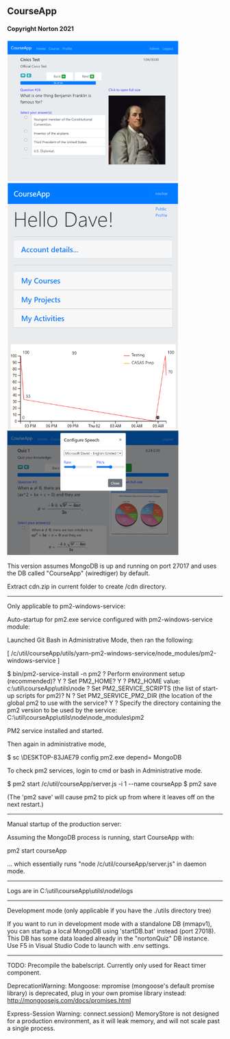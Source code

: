 


## CourseApp
#### Copyright Norton 2021

<img src="courseApp_1.png" width="400"/>
<img src="courseApp_2.png" width="400"/>
<img src="courseApp_3.png" width="400"/>

This version assumes MongoDB is up and running on port 27017 
and uses the DB called "CourseApp" (wiredtiger) by default.

Extract cdn.zip in current folder to create /cdn directory.

-----

Only applicable to pm2-windows-service:

Auto-startup for pm2.exe service configured with pm2-windows-service module:

Launched Git Bash in Administrative Mode, then ran the following:

[ /c/util/courseApp/utils/yarn-pm2-windows-service/node_modules/pm2-windows-service ]

$ bin/pm2-service-install -n pm2
? Perform environment setup (recommended)? Y
? Set PM2_HOME? Y
? PM2_HOME value: c:\util\courseApp\utils\node
? Set PM2_SERVICE_SCRIPTS (the list of start-up scripts for pm2)? N
? Set PM2_SERVICE_PM2_DIR (the location of the global pm2 to use with the service? Y
? Specify the directory containing the pm2 version to be used by the service:
C:\util\courseApp\utils\node\node_modules\pm2

PM2 service installed and started.

Then again in administrative mode,

$ sc \\DESKTOP-83JAE79 config pm2.exe depend= MongoDB

To check pm2 services, login to cmd or bash in Administrative mode.

$ pm2 start /c/util/courseApp/server.js -i 1 --name courseApp
$ pm2 save

(The 'pm2 save' will cause pm2 to pick up from where it leaves off on the next restart.)

-----

Manual startup of the production server:

Assuming the MongoDB process is running, start CourseApp with:

pm2 start courseApp

... which essentially runs "node /c/util/courseApp/server.js" in daemon mode.

-----

Logs are in C:\util\courseApp\utils\node\logs

-----

Development mode (only applicable if you have the ./utils directory tree)

If you want to run in development mode with a standalone DB (mmapv1), 
you can startup a local MongoDB using 'startDB.bat' instead (port 27018).  
This DB has some data loaded already in the "nortonQuiz" DB instance.  
Use F5 in Visual Studio Code to launch with .env settings.

-----

TODO: Precompile the babelscript.  Currently only used for React timer component.

DeprecationWarning: Mongoose: mpromise (mongoose's default promise library) 
is deprecated, plug in your own promise library instead: 
http://mongoosejs.com/docs/promises.html

Express-Session Warning: connect.session() MemoryStore 
is not designed for a production environment, as it will leak memory, 
and will not scale past a single process.